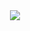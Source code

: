<div align="center">
  <img src="https://visitor-badge.laobi.icu/badge?page_id=sujanshrestha-1998.sujanshrestha-1998&"  />
</div>

###
